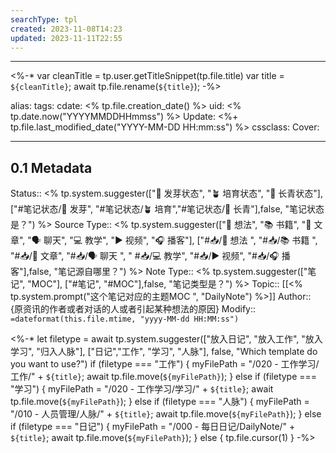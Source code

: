 ```yaml
---
searchType: tpl
created: 2023-11-08T14:23
updated: 2023-11-11T22:55
---
```


---

<%-\*
var cleanTitle = tp.user.getTitleSnippet(tp.file.title)
var title = `${cleanTitle}`;
await tp.file.rename(`${title}`);
-%>

alias:
tags:
cdate: <% tp.file.creation_date() %>
uid: <% tp.date.now("YYYYMMDDHHmmss") %>
Update: <%+ tp.file.last_modified_date("YYYY-MM-DD HH:mm:ss") %>
cssclass:
Cover:

---

## 0.1 Metadata

Status:: <% tp.system.suggester(["🌱 发芽状态", "🪴 培育状态", "🌲 长青状态"], ["#笔记状态/🌱 发芽", "#笔记状态/🪴 培育","#笔记状态/🌲 长青"],false, "笔记状态是？") %>
Source Type:: <% tp.system.suggester(["💭 想法", "📚 书籍", "📰️ 文章", "🗣️ 聊天", "💻 教学", "▶️ 视频", "🎧️ 播客"], ["#📥/💭 想法 ", "#📥/📚 书籍 ", "#📥/📰️ 文章", "#📥/🗣️ 聊天 ", " #📥/💻 教学", "#📥/▶️ 视频", "#📥/🎧️ 播客"],false, "笔记源自哪里？") %>
Note Type:: <% tp.system.suggester(["笔记", "MOC"], ["#笔记", "#MOC"],false, "笔记类型是？") %>
Topic:: [[<% tp.system.prompt("这个笔记对应的主题MOC ", "DailyNote") %>]]
Author:: {原资讯的作者或者对话的人或者引起某种想法的原因}
Modify:: `=dateformat(this.file.mtime, "yyyy-MM-dd HH:MM:ss")`

<%-\* let filetype = await tp.system.suggester(["放入日记", "放入工作", "放入学习", "归入人脉"], ["日记","工作", "学习", "人脉"], false, "Which template do you want to use?")
if (filetype === "工作") {
myFilePath = "/020 - 工作学习/工作/" + `${title}`;
await tp.file.move(`${myFilePath}`);
} else if (filetype === "学习") {
myFilePath = "/020 - 工作学习/学习/" + `${title}`;
await tp.file.move(`${myFilePath}`);
} else if (filetype === "人脉") {
myFilePath = "/010 - 人员管理/人脉/" + `${title}`;
await tp.file.move(`${myFilePath}`);
} else if (filetype === "日记") {
myFilePath = "/000 - 每日日记/DailyNote/" + `${title}`;
await tp.file.move(`${myFilePath}`);
} else {
tp.file.cursor(1)
} -%>
